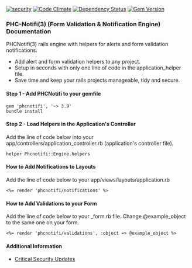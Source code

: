 [![security](https://hakiri.io/github/PHCNetworks/phc-notifi/master.svg)](https://hakiri.io/github/PHCNetworks/phc-notifi/master)
[![Code Climate](https://codeclimate.com/github/PHCNetworks/phc-notifi/badges/gpa.svg)](https://codeclimate.com/github/PHCNetworks/phc-notifi)
[![Dependency Status](https://gemnasium.com/badges/github.com/PHCNetworks/phc-notifi.svg)](https://gemnasium.com/github.com/PHCNetworks/phc-notifi)
[![Gem Version](https://badge.fury.io/rb/phcnotifi.svg)](https://badge.fury.io/rb/phcnotifi)  

### PHC-Notifi(3) (Form Validation & Notification Engine) Documentation
PHCNotifi(3) rails engine with helpers for alerts and form validation notifications.  
  
* Add alert and form validation helpers to any project.
* Setup in seconds with only one line of code in the application_helper file.
* Save time and keep your rails projects manageable, tidy and secure.
  
#### Step 1 - Add PHCNotifi to your gemfile  

	gem 'phcnotifi', '~> 3.9'
	bundle install
  
#### Step 2 - Load Helpers in the Application's Controller  
Add the line of code below into your app/controllers/application_controller.rb (application's controller file).  
  
	helper Phcnotifi::Engine.helpers
  
#### How to Add Notifications to Layouts
Add the line of code below to your app/views/layouts/application.rb  

	<%= render 'phcnotifi/notifications' %>
  
#### How to Add Validations to your Form
Add the line of code below to your _form.rb file. Change @example_object to the same one on your form.  

	<%= render 'phcnotifi/validations', :object => @example_object %>
  
#### Additional Information

- [Critical Security Updates](https://github.com/PHCNetworks/phc-notifi/wiki/Critical-Security-Updates)
  
